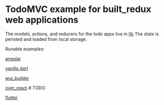 # TodoMVC example for built_redux web applications

The models, actions, and reducers for the todo apps live in [lib](lib/)
The state is peristed and loaded from local storage.

Runable examples:

[angular](examples/angular/)

[vanilla dart](examples/vanilla/)

[wui_builder](examples/wui_builder/)

[over_react](examples/over_react/) # TODO

[flutter](https://github.com/brianegan/flutter_architecture_samples/tree/master/example/built_redux)